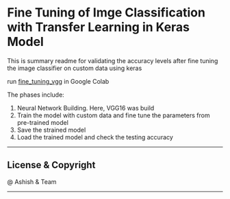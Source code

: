 # Fine Tuning of Imge Classification with Transfer Learning in Keras Model

This is summary readme for validating the accuracy levels after fine tuning the image classifier on custom data using keras


run [fine_tuning_vgg](fine_tuning_vgg.ipynb) in Google Colab

The phases include:

1. Neural Network Building. Here, VGG16 was build
2. Train the model with custom data and fine tune the parameters from pre-trained model
3. Save the strained model
4. Load the trained model and check the testing accuracy

---
## License & Copyright

@ Ashish & Team

***
